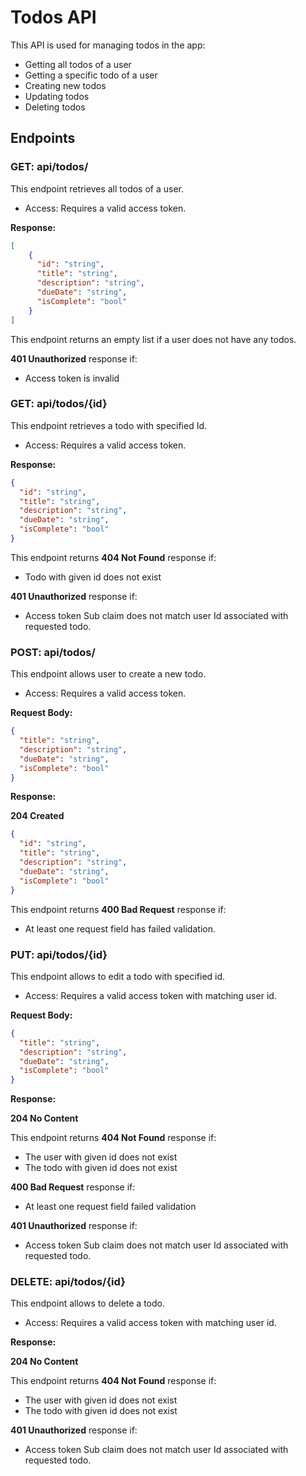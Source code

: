 # Todos API

This API is used for managing todos in the app:
- Getting all todos of a user
- Getting a specific todo of a user
- Creating new todos
- Updating todos
- Deleting todos

## Endpoints

### GET: api/todos/

This endpoint retrieves all todos of a user.

* Access: Requires a valid access token.

**Response:**

```json
[
    {
      "id": "string",
      "title": "string",
      "description": "string",
      "dueDate": "string",
      "isComplete": "bool"
    }
]
```
This endpoint returns an empty list if a user does not have any todos.

**401 Unauthorized** response if:
- Access token is invalid

### GET: api/todos/{id}

This endpoint retrieves a todo with specified Id.

* Access: Requires a valid access token.

**Response:**

```json
{
  "id": "string",
  "title": "string",
  "description": "string",
  "dueDate": "string",
  "isComplete": "bool"
}
```
This endpoint returns **404 Not Found** response if:
- Todo with given id does not exist

**401 Unauthorized** response if:
- Access token Sub claim does not match user Id associated with requested todo.

### POST: api/todos/

This endpoint allows user to create a new todo.

* Access: Requires a valid access token.

**Request Body:**

```json
{
  "title": "string",
  "description": "string",
  "dueDate": "string",
  "isComplete": "bool"
}
```

**Response:**

**204 Created**

```json
{
  "id": "string",
  "title": "string",
  "description": "string",
  "dueDate": "string",
  "isComplete": "bool"
}
```
This endpoint returns **400 Bad Request** response if:
- At least one request field has failed validation.

### PUT: api/todos/{id}

This endpoint allows to edit a todo with specified id.

* Access: Requires a valid access token with matching user id.

**Request Body:**

```json
{
  "title": "string",
  "description": "string",
  "dueDate": "string",
  "isComplete": "bool"
}
```

**Response:**

**204 No Content**

This endpoint returns **404 Not Found** response if:
- The user with given id does not exist
- The todo with given id does not exist

**400 Bad Request** response if:
- At least one request field failed validation

**401 Unauthorized** response if:
- Access token Sub claim does not match user Id associated with requested todo.

### DELETE: api/todos/{id}

This endpoint allows to delete a todo.

* Access: Requires a valid access token with matching user id.

**Response:**

**204 No Content**

This endpoint returns **404 Not Found** response if:
- The user with given id does not exist
- The todo with given id does not exist

**401 Unauthorized** response if:
- Access token Sub claim does not match user Id associated with requested todo.